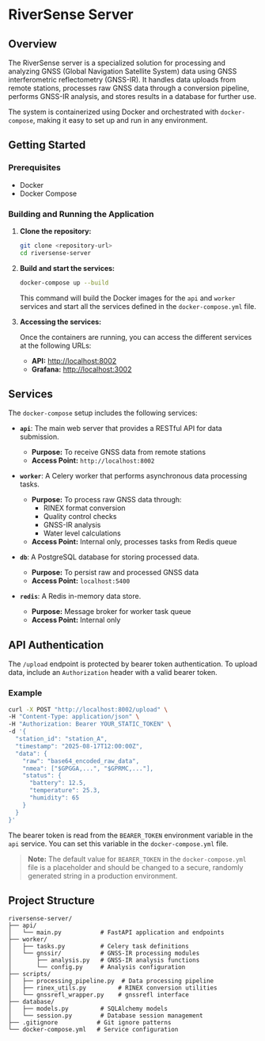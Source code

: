 # RiverSense Server

## Overview

The RiverSense server is a specialized solution for processing and analyzing GNSS (Global Navigation Satellite System) data using GNSS interferometric reflectometry (GNSS-IR). It handles data uploads from remote stations, processes raw GNSS data through a conversion pipeline, performs GNSS-IR analysis, and stores results in a database for further use.

The system is containerized using Docker and orchestrated with `docker-compose`, making it easy to set up and run in any environment.

## Getting Started

### Prerequisites

-   Docker
-   Docker Compose

### Building and Running the Application

1.  **Clone the repository:**

    ```bash
    git clone <repository-url>
    cd riversense-server
    ```

2.  **Build and start the services:**

    ```bash
    docker-compose up --build
    ```

    This command will build the Docker images for the `api` and `worker` services and start all the services defined in the `docker-compose.yml` file.

3.  **Accessing the services:**

    Once the containers are running, you can access the different services at the following URLs:

    -   **API:** [http://localhost:8002](http://localhost:8002)
    -   **Grafana:** [http://localhost:3002](http://localhost:3002)

## Services

The `docker-compose` setup includes the following services:

- **`api`**: The main web server that provides a RESTful API for data submission.
    - **Purpose:** To receive GNSS data from remote stations
    - **Access Point:** `http://localhost:8002`

- **`worker`**: A Celery worker that performs asynchronous data processing tasks.
    - **Purpose:** To process raw GNSS data through:
        - RINEX format conversion
        - Quality control checks
        - GNSS-IR analysis
        - Water level calculations
    - **Access Point:** Internal only, processes tasks from Redis queue

- **`db`**: A PostgreSQL database for storing processed data.
    - **Purpose:** To persist raw and processed GNSS data
    - **Access Point:** `localhost:5400`

- **`redis`**: A Redis in-memory data store.
    - **Purpose:** Message broker for worker task queue
    - **Access Point:** Internal only

## API Authentication

The `/upload` endpoint is protected by bearer token authentication. To upload data, include an `Authorization` header with a valid bearer token.

### Example

```bash
curl -X POST "http://localhost:8002/upload" \
-H "Content-Type: application/json" \
-H "Authorization: Bearer YOUR_STATIC_TOKEN" \
-d '{
  "station_id": "station_A",
  "timestamp": "2025-08-17T12:00:00Z",
  "data": {
    "raw": "base64_encoded_raw_data",
    "nmea": ["$GPGGA,...", "$GPRMC,..."],
    "status": {
      "battery": 12.5,
      "temperature": 25.3,
      "humidity": 65
    }
  }
}'
```

The bearer token is read from the `BEARER_TOKEN` environment variable in the `api` service. You can set this variable in the `docker-compose.yml` file.

> **Note:** The default value for `BEARER_TOKEN` in the `docker-compose.yml` file is a placeholder and should be changed to a secure, randomly generated string in a production environment.

## Project Structure

```
riversense-server/
├── api/
│   └── main.py           # FastAPI application and endpoints
├── worker/
│   ├── tasks.py          # Celery task definitions
│   └── gnssir/           # GNSS-IR processing modules
│       ├── analysis.py   # GNSS-IR analysis functions
│       └── config.py     # Analysis configuration
├── scripts/
│   ├── processing_pipeline.py  # Data processing pipeline
│   ├── rinex_utils.py         # RINEX conversion utilities
│   └── gnssrefl_wrapper.py    # gnssrefl interface
├── database/
│   ├── models.py         # SQLAlchemy models
│   └── session.py        # Database session management
├── .gitignore           # Git ignore patterns
└── docker-compose.yml   # Service configuration
